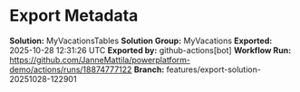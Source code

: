 # Export Metadata

**Solution:** MyVacationsTables
**Solution Group:** MyVacations
**Exported:** 2025-10-28 12:31:26 UTC
**Exported by:** github-actions[bot]
**Workflow Run:** https://github.com/JanneMattila/powerplatform-demo/actions/runs/18874777122
**Branch:** features/export-solution-20251028-122901
